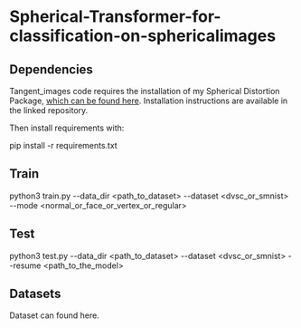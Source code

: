 # Spherical-Transformer-for-classification-on-sphericalimages

## Dependencies

Tangent_images code requires the installation of my Spherical Distortion Package, [which can be found here](https://github.com/meder411/Spherical-Package). Installation instructions are available in the linked repository.

Then install requirements with:

pip install -r requirements.txt

## Train

python3 train.py --data_dir <path_to_dataset> --dataset <dvsc_or_smnist>  --mode <normal_or_face_or_vertex_or_regular> 

## Test

python3 test.py --data_dir <path_to_dataset> --dataset <dvsc_or_smnist> --resume <path_to_the_model>
  
## Datasets
  
  Dataset can found here.
